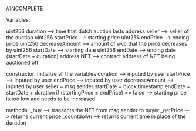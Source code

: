 //INCOMPLETE

Variables: 

uint256 duration --> time that dutch auction lasts
address seller --> seller of the auction
uint256 startPrice --> starting price
uint256 endPrice --> ending price
uint256 decreaseAmount --> amount of wvc that the price decreases by
uint256 startDate --> starting date
uint256 endDate --> ending date (startDate + duration)
address NFT --> contract address of NFT being auctioned off

constructor:
	Initialize all the variables
	duration --> inputed by user
	startPrice --> inputed by user
	endPrice --> inputed by user
	decreaseAmount --> inputed by user
	seller = msg.sender
	startDate = block.timestamp
	endDate = startDate + duration
	if (startingPrice ≤ endPrice) == false --> starting price is too low and needs to be increased

methods:
_buy --> transacts the NFT from msg.sender to buyer
_getPrice --> returns current price
_countdown --> returns current time in place of the duration 
